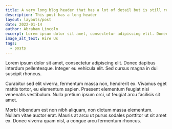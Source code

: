 ```yaml
---
title: A very long blog header that has a lot of detail but is still relevant
description: This post has a long header
layout: layouts/post
date: 2022-01-14
author: Abraham Lincoln
excerpt: Lorem ipsum dolor sit amet, consectetur adipiscing elit. Donec dapibus interdum pellentesque. Integer eu vehicula elit. Sed cursus magna in dui suscipit rhoncus.
image_alt_text: Hire Us
tags:
  - posts
---
```


Lorem ipsum dolor sit amet, consectetur adipiscing elit. Donec dapibus interdum pellentesque. Integer eu vehicula elit. Sed cursus magna in dui suscipit rhoncus.

Curabitur sed elit viverra, fermentum massa non, hendrerit ex. Vivamus eget mattis tortor, eu elementum sapien. Praesent elementum feugiat nisi venenatis vestibulum. Nulla pretium ipsum orci, ut feugiat arcu facilisis sit amet.

Morbi bibendum est non nibh aliquam, non dictum massa elementum. Nullam vitae auctor erat. Mauris at arcu ut purus sodales porttitor ut sit amet ex. Donec viverra quam nisl, a congue arcu fermentum rhoncus.

